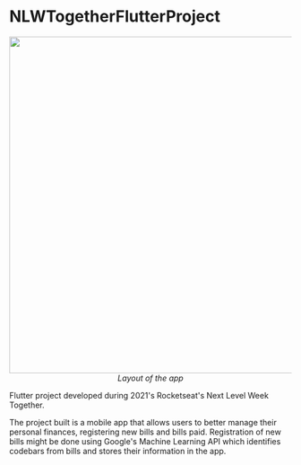 # NLWTogetherFlutterProject

<p align="center">
  <img src="https://raw.githubusercontent.com/rocketseat-education/nlw-06-flutter/main/.github/capa.png" width="600"/><br>
  <span><i>Layout of the app</i></span>
</p>

Flutter project developed during 2021's Rocketseat's Next Level Week Together.

The project built is a mobile app that allows users to better manage their personal finances, registering new bills and bills paid. Registration of new bills might be done using Google's Machine Learning API which identifies codebars from bills and stores their information in the app.
